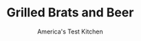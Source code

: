 ---
layout: ../../layouts/MarkdownPostLayout.astro
title: Grilled Brats and Beer
author: America's Test Kitchen
pubDate: 2023-03-15
description: "Our grill-simmer-grill method for cooking the bratwurst delivers big flavor and perfect texture every time."
image_url: https://res.cloudinary.com/hksqkdlah/image/upload/ar_1:1,c_fill,dpr_2.0,f_auto,fl_lossy.progressive.strip_profile,g_faces:auto,q_auto:low,w_344/32658_sfs-wisconsin-brats-and-beer-27
tags: ["Main Courses","Pork","Grilling & Barbecue","Cookbook Collection"]
calories: 3390
protein: 11
carbohydrates: 39
fats: 
fiber: 3
ingredients: ["4 , onions, sliced into 1/2-inch rounds","3 tablespoons, vegetable oil",", Pepper","2 , (12-ounce) beers (see note","2/3 cup, Dijon mustard","1 teaspoon, sugar","1 teaspoon, caraway seeds","10 , bratwurst sausages","10 , (6-inch) sub rolls"]
serves: 10
time: "1¼ hours"
instructions: ["Turn all burners to medium-high and heat, covered, for 15 minutes. (For charcoal grill, arrange 50 coals over bottom of grill. Light 100 coals; when covered with fine gray ash, pour evenly over cold coals. Set cooking grate in place and let heat, covered, with lid vent open completely, for 5 minutes.) Scrape and oil cooking grate. Brush onions with oil and season with pepper. Whisk beer, mustard, sugar, caraway, and 1 teaspoon pepper in 13 by 9-inch disposable aluminum pan.","Arrange disposable pan on one side of grill and grill onions on other side of grill until lightly charred, 6 to 10 minutes. Transfer onions to pan and grill sausages until browned, 6 to 10 minutes. Transfer sausages to pan, cover grill, and simmer until sausages are cooked through, about 15 minutes. Remove cooked sausages from pan and grill until lightly charred, about 4 minutes. Transfer sausages to platter and tent with foil.","Continue to simmer beer mixture, with grill covered, until onions are tender and sauce is slightly thickened, about 5 minutes. Place bratwurst in rolls and spoon on sauce and onions. Serve."]
nutrition: ["266 mg Potassium","134 mg Phosphorus","85 mg Calcium","2 mg Iron","37 mg Magnesium","683 mg Sodium","1 mg Zinc","13 g Fat","4 mg Niacin (B3)","6 g Monounsaturated","2 g Polyunsaturated","3 mg Vitamin C","17 mg Cholesterol","2 g Saturated","3 g Fiber","45 µg Folic acid","23 µg Folate (food)","3 g Sugars","1 µg Vitamin K","152 g Water","39 g Carbs","101 µg Folate equivalent (total)","11 g Protein","1 mg Vitamin E","7 µg Vitamin A","339 kcal Energy","3390 calories"]
notes: "Light-bodied lagers work best here. Depending on the size of your grill, you may need to cook the onions in 2 batches in step 2. Standard hot dog buns will be too small for the bulky brats."
---